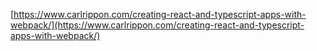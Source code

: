 


[https://www.carlrippon.com/creating-react-and-typescript-apps-with-webpack/](https://www.carlrippon.com/creating-react-and-typescript-apps-with-webpack/)